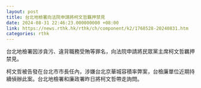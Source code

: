 ```yaml
---
layout: post
title: 台北地檢署向法院申請將柯文哲羈押禁見
date: 2024-08-31 22:46:23.000000000 +08:00
link: https://news.rthk.hk/rthk/ch/component/k2/1768528-20240831.htm
categories: rthk
---
```


台北地檢署因涉貪污、違背職務受賄等罪名，向法院申請將民眾黨主席柯文哲羈押禁見。

柯文哲被告發在台北市市長任內，涉嫌台北京華城容積率弊案，台檢廉單位近期持續偵辦此案。台北地檢署和廉政署昨日將柯文哲帶走詢問。

